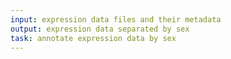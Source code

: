 ```yaml
---
input: expression data files and their metadata
output: expression data separated by sex
task: annotate expression data by sex
---
```

